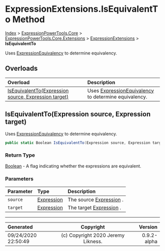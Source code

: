 ﻿# ExpressionExtensions.IsEquivalentTo Method

[Index](../index.md) > [ExpressionPowerTools.Core](ExpressionPowerTools.Core.a.md) > [ExpressionPowerTools.Core.Extensions](ExpressionPowerTools.Core.Extensions.n.md) > [ExpressionExtensions](ExpressionPowerTools.Core.Extensions.ExpressionExtensions.cs.md) > **IsEquivalentTo**

Uses [ExpressionEquivalency](ExpressionPowerTools.Core.Comparisons.ExpressionEquivalency.cs.md) to determine equivalency.

## Overloads

| Overload | Description |
| :-- | :-- |
| [IsEquivalentTo(Expression source, Expression target)](#isequivalenttoexpression-source-expression-target) | Uses [ExpressionEquivalency](ExpressionPowerTools.Core.Comparisons.ExpressionEquivalency.cs.md) to determine equivalency. |
## IsEquivalentTo(Expression source, Expression target)

Uses [ExpressionEquivalency](ExpressionPowerTools.Core.Comparisons.ExpressionEquivalency.cs.md) to determine equivalency.

```csharp
public static Boolean IsEquivalentTo(Expression source, Expression target)
```

### Return Type

 [Boolean](https://docs.microsoft.com/dotnet/api/system.boolean)  - A flag indicating whether the expressions are equivalent.

### Parameters

| Parameter | Type | Description |
| :-- | :-- | :-- |
| `source` | [Expression](https://docs.microsoft.com/dotnet/api/system.linq.expressions.expression) | The source [Expression](https://docs.microsoft.com/dotnet/api/system.linq.expressions.expression) . |
| `target` | [Expression](https://docs.microsoft.com/dotnet/api/system.linq.expressions.expression) | The target [Expression](https://docs.microsoft.com/dotnet/api/system.linq.expressions.expression) . |



---

| Generated | Copyright | Version |
| :-- | :-: | --: |
| 09/24/2020 22:50:49 | (c) Copyright 2020 Jeremy Likness. | 0.9.2-alpha |
